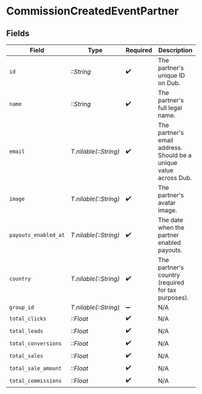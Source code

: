 # CommissionCreatedEventPartner


## Fields

| Field                                                             | Type                                                              | Required                                                          | Description                                                       |
| ----------------------------------------------------------------- | ----------------------------------------------------------------- | ----------------------------------------------------------------- | ----------------------------------------------------------------- |
| `id`                                                              | *::String*                                                        | :heavy_check_mark:                                                | The partner's unique ID on Dub.                                   |
| `name`                                                            | *::String*                                                        | :heavy_check_mark:                                                | The partner's full legal name.                                    |
| `email`                                                           | *T.nilable(::String)*                                             | :heavy_check_mark:                                                | The partner's email address. Should be a unique value across Dub. |
| `image`                                                           | *T.nilable(::String)*                                             | :heavy_check_mark:                                                | The partner's avatar image.                                       |
| `payouts_enabled_at`                                              | *T.nilable(::String)*                                             | :heavy_check_mark:                                                | The date when the partner enabled payouts.                        |
| `country`                                                         | *T.nilable(::String)*                                             | :heavy_check_mark:                                                | The partner's country (required for tax purposes).                |
| `group_id`                                                        | *T.nilable(::String)*                                             | :heavy_minus_sign:                                                | N/A                                                               |
| `total_clicks`                                                    | *::Float*                                                         | :heavy_check_mark:                                                | N/A                                                               |
| `total_leads`                                                     | *::Float*                                                         | :heavy_check_mark:                                                | N/A                                                               |
| `total_conversions`                                               | *::Float*                                                         | :heavy_check_mark:                                                | N/A                                                               |
| `total_sales`                                                     | *::Float*                                                         | :heavy_check_mark:                                                | N/A                                                               |
| `total_sale_amount`                                               | *::Float*                                                         | :heavy_check_mark:                                                | N/A                                                               |
| `total_commissions`                                               | *::Float*                                                         | :heavy_check_mark:                                                | N/A                                                               |